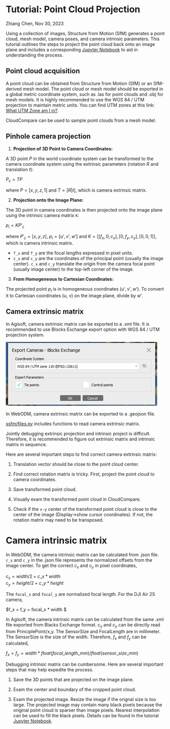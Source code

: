 # Tutorial: Point Cloud Projection

Zhiang Chen, Nov 30, 2023

Using a collection of images, Structure from Motion (SfM) generates a point cloud, mesh model, camera poses, and camera intrinsic parameters. This tutorial outlines the steps to project the point cloud back onto an image plane and includes a corresponding [Jupyter Notebook](../ssfm/ssfm/projection.ipynb) to aid in understanding the process.


## Point cloud acquisition
A point cloud can be obtained from Structure from Motion (SfM) or an SfM-derived mesh model. The point cloud or mesh model should be exported in a global metric coordinate system, such as .las for point clouds and .obj for mesh models. It is highly recommended to use the WGS 84 / UTM projection to maintain metric units. You can find UTM zones at this link: [What UTM Zone am I in?](https://mangomap.com/robertyoung/maps/69585/what-utm-zone-am-i-in-#).

CloudCompare can be used to sample point clouds from a mesh model.

## Pinhole camera projection

1. **Projection of 3D Point to Camera Coordinates:**

A 3D point $P$ in the world coordinate system can be transformed to the camera coordinate system using the extrinsic parameters (rotation $R$ and translation $t$):

$P_c = TP$

where $P = [x, y, z, 1]$ and $T=[R|t]$, which is camera extrinsic matrix. 


2. **Projection onto the Image Plane:**

The 3D point in camera coordinates is then projected onto the image plane using the intrinsic camera matrix `K`: 

$p_i = KP'_c$

where $P'_c = [x, y, z]$, $p_i = [u', v', w']$ and $K = [[f_x, 0, c_x],[0, f_y, c_y],[0, 0, 1]]$, which is camera intrinsic matrix. 

- `f_x` and `f_y` are the focal lengths expressed in pixel units. 
- `c_x` and `c_y` are the coordinates of the principal point (usually the image center). `c_x` and `c_y` translate the origin from the camera focal point (usually image center) to the top-left corner of the image. 


3. **From Homogeneous to Cartesian Coordinates:**

The projected point $p_i$ is in homogeneous coordinates $(u', v', w')$. To convert it to Cartesian coordinates (u, v) on the image plane, divide by $w'$.



## Camera extrinsic matrix
In Agisoft, camera extrinsic matrix can be exported to a .xml file. It is recommended to use Blocks Exchange export option with WGS 84 / UTM projection system. 

![agisoft_camera_export](./images/agisoft_camera_export.PNG)

In WebODM, camera extrinsic matrix can be exported to a .geojson file. 

[ssfm/files.py](../ssfm/ssfm/files.py) includes functions to read camera extrinsic matrix. 

Jointly debugging extrinsic projection and intrinsic project is difficult. Therefore, it is recommended to figure out extrinsic matrix and intrinsic matrix in sequence. 

Here are several important steps to find correct camera extrinsic matrix:

1. Translation vector should be close to the point cloud center. 

2. Find correct rotation matrix is tricky. First, project the point cloud to camera coordinates. 

3. Save transformed point cloud. 

4. Visually exam the transformed point cloud in CloudCompare. 

5. Check if the `x-y` center of the transformed point cloud is close to the center of the image (Display->show cursor coordinates). If not, the rotation matrix may need to be transposed. 

# Camera intrinsic matrix
In WebODM, the camera intrinsic matrix can be calculated from .json file. `c_x` and `c_y` in the .json file represents the normalized offsets from the image center. To get the correct $c_x$ and $c_y$ in pixel coordinates,

$c_x = width/2 + c\_x*width$  
$c_y = height/2 + c\_y*height$

The `focal_x` and `focal_y` are normalized focal length. For the DJI Air 2S camera, 

$f_x = f_y = focal\_x * width $

In Agisoft, the camera intrinsic matrix can be calculated from the same .xml file exported from Blacks Exchange format. $c_x$ and $c_y$ can be directly read from PrinciplePoint/x,y. The SensorSize and FocalLength are in millimeter. The SensorSize is the size of the width. Therefore, $f_x$ and $f_y$ can be calculated, 

$f_x = f_y = width * float(focal\_length\_mm) / float(sensor\_size\_mm)$


Debugging intrinsic matrix can be cumbersome. Here are several important steps that may help expedite the process. 

1. Save the 3D points that are projected on the image plane.

2. Exam the center and boundary of the cropped point cloud.

3. Exam the projected image. Resize the image if the orignal size is too large. The projected image may contain many black pixels because the original point cloud is sparser than image pixels. Nearest interpolation can be used to fill the black pixels. Details can be found in the tutorial [Jupyter Notebook](../ssfm/ssfm/projection.ipynb). 

